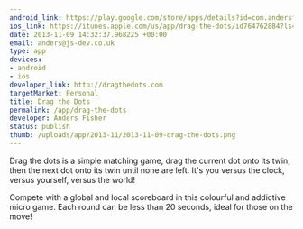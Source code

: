 ```yaml
--- 
android_link: https://play.google.com/store/apps/details?id=com.andersfisher.phonegap
ios_link: https://itunes.apple.com/us/app/drag-the-dots/id764762884?ls=1%26mt=8
date: 2013-11-09 14:32:37.968225 +00:00
email: anders@js-dev.co.uk
type: app
devices: 
- android
- ios
developer_link: http://dragthedots.com
targetMarket: Personal
title: Drag the Dots
permalink: /app/drag-the-dots
developer: Anders Fisher
status: publish
thumb: /uploads/app/2013-11/2013-11-09-drag-the-dots.png
---
```


Drag the dots is a simple matching game, drag the current dot onto its twin, then the next dot onto its twin until none are left. It's you versus the clock, versus yourself, versus the world!

Compete with a global and local scoreboard in this colourful and addictive micro game. Each round can be less than 20 seconds, ideal for those on the move!
